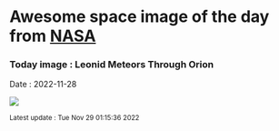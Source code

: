 
# Awesome space image of the day from [NASA](https://api.nasa.gov/)

### Today image : Leonid Meteors Through Orion
Date : 2022-11-28

![](https://apod.nasa.gov/apod/image/2211/Leonids2022_Hongyang_960.jpg)

<small>Latest update : Tue Nov 29 01:15:36 2022</small>
        